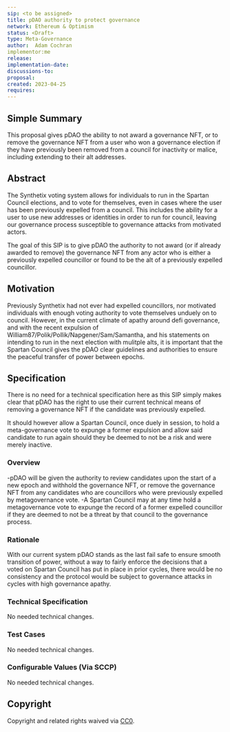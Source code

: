```yaml
---
sip: <to be assigned>
title: pDAO authority to protect governance
network: Ethereum & Optimism
status: <Draft>
type: Meta-Governance
author:  Adam Cochran
implementor:me 
release:
implementation-date:
discussions-to: 
proposal:
created: 2023-04-25
requires:
---
```


## Simple Summary

This proposal gives pDAO the ability to not award a governance NFT, or to remove the governance NFT from a user who won a governance election if they have previously been removed from a council for inactivity or malice, including extending to their alt addresses.

## Abstract

The Synthetix voting system allows for individuals to run in the Spartan Council elections, and to vote for themselves, even in cases where the user has been previously expelled from a council. This includes the ability for a user to use new addresses or identities in order to run for council, leaving our governance process susceptible to governance attacks from motivated actors.

The goal of this SIP is to give pDAO the authority to not award (or if already awarded to remove) the governance NFT from any actor who is either a previously expelled councillor or found to be the alt of a previously expelled councillor.

## Motivation

Previously Synthetix had not ever had expelled councillors, nor motivated individuals with enough voting authority to vote themselves unduely on to council. However, in the current climate of apathy around defi governance, and with the recent expulsion of William87/Polik/Pollik/Napgener/Sam/Samantha, and his statements on intending to run in the next election with mulitple alts, it is important that the Spartan Council gives the pDAO clear guidelines and authorities to ensure the peaceful transfer of power between epochs.

## Specification

There is no need for a technical specification here as this SIP simply makes clear that pDAO has the right to use their current technical means of removing a governance NFT if the candidate was previously expelled.

It should however allow a Spartan Council, once duely in session, to hold a meta-governance vote to expunge a former expulsion and allow said candidate to run again should they be deemed to not be a risk and were merely inactive.

### Overview

-pDAO will be given the authority to review candidates upon the start of a new epoch and withhold the governance NFT, or remove the governance NFT from any candidates who are councillors who were previously expelled by metagovernance vote.
-A Spartan Council may at any time hold a metagovernance vote to expunge the record of a former expelled councillor if they are deemed to not be a threat by that council to the governance process.

### Rationale

With our current system pDAO stands as the last fail safe to ensure smooth transition of power, without a way to fairly enforce the decisions that a voted on Spartan Council has put in place in prior cycles, there would be no consistency and the protocol would be subject to governance attacks in cycles with high governance apathy.

### Technical Specification

No needed technical changes. 

### Test Cases

No needed technical changes. 

### Configurable Values (Via SCCP)

No needed technical changes. 

## Copyright

Copyright and related rights waived via [CC0](https://creativecommons.org/publicdomain/zero/1.0/).
